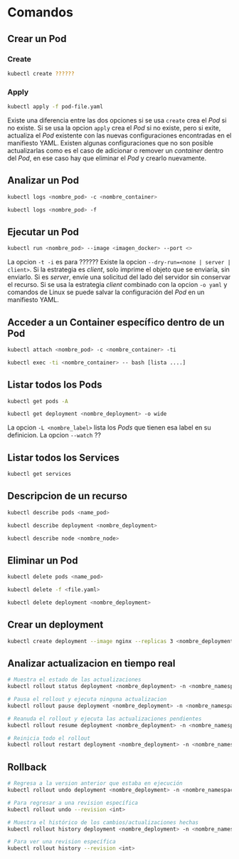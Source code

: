 # Comandos

## Crear un Pod

### Create

```sh
kubectl create ??????
```

### Apply

```sh
kubectl apply -f pod-file.yaml
```

Existe una diferencia entre las dos opciones si se usa `create` crea el *Pod* si no existe. Si se usa la opcion `apply` crea el *Pod* si no existe, pero si exite, actualiza el *Pod* existente con las nuevas configuraciones encontradas en el manifiesto YAML. Existen algunas configuraciones que no son posible actualizarlas como es el caso de adicionar o remover un *container* dentro del *Pod*, en ese caso hay que eliminar el *Pod* y crearlo nuevamente.

## Analizar un Pod

```sh
kubectl logs <nombre_pod> -c <nombre_container>
```

```sh
kubectl logs <nombre_pod> -f
```

## Ejecutar un Pod

```sh
kubectl run <nombre_pod> --image <imagen_docker> --port <>
```

La opcion `-t -i` es para ??????
Existe la opcion `--dry-run=<none | server | client>`. Si la estrategia es *client*, solo imprime el objeto que se enviaría, sin enviarlo. Si es *server*, envíe una solicitud del lado del servidor sin conservar el recurso. Si se usa la estrategia *client* combinado con la opcion `-o yaml` y comandos de Linux se puede salvar la configuración del *Pod* en un manifiesto YAML.

## Acceder a un Container específico dentro de un Pod

```sh
kubectl attach <nombre_pod> -c <nombre_container> -ti

kubectl exec -ti <nombre_container> -- bash [lista ....]
```

## Listar todos los Pods

```sh
kubectl get pods -A

kubectl get deployment <nombre_deployment> -o wide
```

La opcion `-L <nombre_label>` lista los *Pods* que tienen esa label en su definicion. La opcion `--watch` ??

## Listar todos los Services

```sh
kubectl get services
```

## Descripcion de un recurso

```sh
kubectl describe pods <name_pod>

kubectl describe deployment <nombre_deployment>

kubectl describe node <nombre_node>
```

## Eliminar un Pod

```sh
kubectl delete pods <name_pod>

kubectl delete -f <file.yaml>

kubectl delete deployment <nombre_deployment>
```

## Crear un deployment

```sh
kubectl create deployment --image nginx --repĺicas 3 <nombre_deployment>
```

## Analizar actualizacion en tiempo real

```sh
# Muestra el estado de las actualizaciones
kubectl rollout status deployment <nombre_deployment> -n <nombre_namespace>

# Pausa el rollout y ejecuta ninguna actualizacion
kubectl rollout pause deployment <nombre_deployment> -n <nombre_namespace>

# Reanuda el rollout y ejecuta las actualizaciones pendientes
kubectl rollout resume deployment <nombre_deployment> -n <nombre_namespace>

# Reinicia todo el rollout
kubectl rollout restart deployment <nombre_deployment> -n <nombre_namespace>
```

## Rollback

```sh
# Regresa a la version anterior que estaba en ejecución
kubectl rollout undo deployment <nombre_deployment> -n <nombre_namespace>

# Para regresar a una revision específica
kubectl rollout undo --revision <int>

# Muestra el histórico de los cambios/actualizaciones hechas
kubectl rollout history deployment <nombre_deployment> -n <nombre_namespace>

# Para ver una revision específica
kubectl rollout history --revision <int>
```
